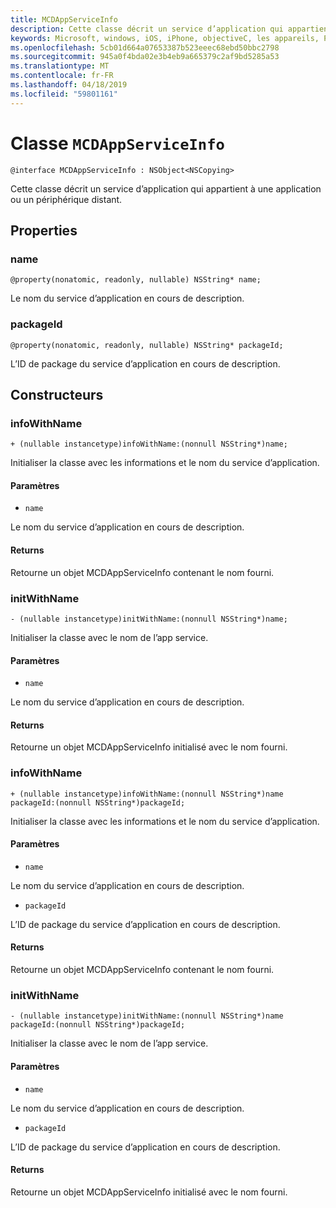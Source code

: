 ```yaml
---
title: MCDAppServiceInfo
description: Cette classe décrit un service d’application qui appartient à une application ou un périphérique distant.
keywords: Microsoft, windows, iOS, iPhone, objectiveC, les appareils, Project Rome connectés
ms.openlocfilehash: 5cb01d664a07653387b523eeec68ebd50bbc2798
ms.sourcegitcommit: 945a0f4bda02e3b4eb9a665379c2af9bd5285a53
ms.translationtype: MT
ms.contentlocale: fr-FR
ms.lasthandoff: 04/18/2019
ms.locfileid: "59801161"
---
```

# <a name="class-mcdappserviceinfo"></a>Classe `MCDAppServiceInfo` 

```
@interface MCDAppServiceInfo : NSObject<NSCopying>
```  

Cette classe décrit un service d’application qui appartient à une application ou un périphérique distant.

## <a name="properties"></a>Properties

### <a name="name"></a>name
`@property(nonatomic, readonly, nullable) NSString* name;`

Le nom du service d’application en cours de description.

### <a name="packageid"></a>packageId
`@property(nonatomic, readonly, nullable) NSString* packageId;`

L’ID de package du service d’application en cours de description.

## <a name="constructors"></a>Constructeurs

### <a name="infowithname"></a>infoWithName
`+ (nullable instancetype)infoWithName:(nonnull NSString*)name;`

Initialiser la classe avec les informations et le nom du service d’application.

#### <a name="parameters"></a>Paramètres 
* `name` 

Le nom du service d’application en cours de description.

#### <a name="returns"></a>Returns
Retourne un objet MCDAppServiceInfo contenant le nom fourni.

### <a name="initwithname"></a>initWithName
`- (nullable instancetype)initWithName:(nonnull NSString*)name;`

Initialiser la classe avec le nom de l’app service.

#### <a name="parameters"></a>Paramètres 
* `name` 

Le nom du service d’application en cours de description.

#### <a name="returns"></a>Returns
Retourne un objet MCDAppServiceInfo initialisé avec le nom fourni.

### <a name="infowithname"></a>infoWithName
`+ (nullable instancetype)infoWithName:(nonnull NSString*)name packageId:(nonnull NSString*)packageId;`

Initialiser la classe avec les informations et le nom du service d’application.

#### <a name="parameters"></a>Paramètres 
* `name` 

Le nom du service d’application en cours de description.

* `packageId` 

L’ID de package du service d’application en cours de description.

#### <a name="returns"></a>Returns
Retourne un objet MCDAppServiceInfo contenant le nom fourni.

### <a name="initwithname"></a>initWithName
`- (nullable instancetype)initWithName:(nonnull NSString*)name packageId:(nonnull NSString*)packageId;`

Initialiser la classe avec le nom de l’app service.

#### <a name="parameters"></a>Paramètres 
* `name` 

Le nom du service d’application en cours de description.

* `packageId` 

L’ID de package du service d’application en cours de description.

#### <a name="returns"></a>Returns
Retourne un objet MCDAppServiceInfo initialisé avec le nom fourni.
